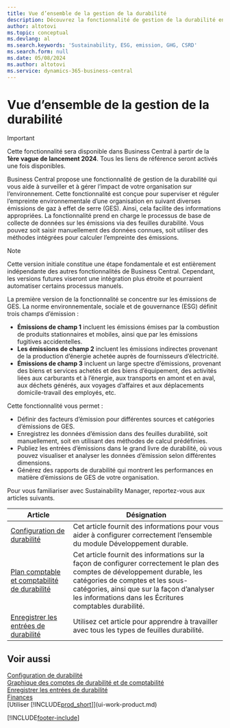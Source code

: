 ```yaml
---
title: Vue d’ensemble de la gestion de la durabilité
description: Découvrez la fonctionnalité de gestion de la durabilité en utilisant les informations et les ressources fournies.
author: altotovi
ms.topic: conceptual
ms.devlang: al
ms.search.keywords: 'Sustainability, ESG, emission, GHG, CSRD'
ms.search.form: null
ms.date: 05/08/2024
ms.author: altotovi
ms.service: dynamics-365-business-central
---
```


# Vue d’ensemble de la gestion de la durabilité

> [!IMPORTANT]
> Cette fonctionnalité sera disponible dans Business Central à partir de la **1ère vague de lancement 2024**. Tous les liens de référence seront activés une fois disponibles.

Business Central propose une fonctionnalité de gestion de la durabilité qui vous aide à surveiller et à gérer l’impact de votre organisation sur l’environnement. Cette fonctionnalité est conçue pour superviser et réguler l’empreinte environnementale d’une organisation en suivant diverses émissions de gaz à effet de serre (GES). Ainsi, cela facilite des informations appropriées. La fonctionnalité prend en charge le processus de base de collecte de données sur les émissions via des feuilles durabilité. Vous pouvez soit saisir manuellement des données connues, soit utiliser des méthodes intégrées pour calculer l’empreinte des émissions.

> [!NOTE]
> Cette version initiale constitue une étape fondamentale et est entièrement indépendante des autres fonctionnalités de Business Central. Cependant, les versions futures viseront une intégration plus étroite et pourraient automatiser certains processus manuels.

La première version de la fonctionnalité se concentre sur les émissions de GES. La norme environnementale, sociale et de gouvernance (ESG) définit trois champs d’émission :

- **Émissions de champ 1** incluent les émissions émises par la combustion de produits stationnaires et mobiles, ainsi que par les émissions fugitives accidentelles.
- **Les émissions de champ 2** incluent les émissions indirectes provenant de la production d’énergie achetée auprès de fournisseurs d’électricité.
- **Émissions de champ 3** incluent un large spectre d’émissions, provenant des biens et services achetés et des biens d’équipement, des activités liées aux carburants et à l’énergie, aux transports en amont et en aval, aux déchets générés, aux voyages d’affaires et aux déplacements domicile-travail des employés, etc.

Cette fonctionnalité vous permet :

- Définir des facteurs d’émission pour différentes sources et catégories d’émissions de GES.
- Enregistrez les données d’émission dans des feuilles durabilité, soit manuellement, soit en utilisant des méthodes de calcul prédéfinies.
- Publiez les entrées d’émissions dans le grand livre de durabilité, où vous pouvez visualiser et analyser les données d’émission selon différentes dimensions.
- Générez des rapports de durabilité qui montrent les performances en matière d’émissions de GES de votre organisation.

Pour vous familiariser avec Sustainability Manager, reportez-vous aux articles suivants.

| Article | Désignation |
|---------|-------------|
| [Configuration de durabilité](finance-sustainability-setup.md) | Cet article fournit des informations pour vous aider à configurer correctement l’ensemble du module Développement durable. |
| [Plan comptable et comptabilité de durabilité](finance-sustainability-accounts-ledger.md) | Cet article fournit des informations sur la façon de configurer correctement le plan des comptes de développement durable, les catégories de comptes et les sous-catégories, ainsi que sur la façon d’analyser les informations dans les Écritures comptables durabilité. |
| [Enregistrer les entrées de durabilité](finance-sustainability-journal.md) | Utilisez cet article pour apprendre à travailler avec tous les types de feuilles durabilité. |

## Voir aussi

[Configuration de durabilité](finance-sustainability-setup.md)  
[Graphique des comptes de durabilité et de comptabilité](finance-sustainability-accounts-ledger.md)  
[Enregistrer les entrées de durabilité](finance-sustainability-journal.md)  
[Finances](finance.md)  
[Utiliser [!INCLUDE[prod_short](includes/prod_short.md)]](ui-work-product.md)  

[!INCLUDE[footer-include](includes/footer-banner.md)]
